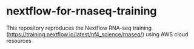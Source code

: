 # nextflow-for-rnaseq-training
This repository reproduces the Nextflow RNA-seq training (https://training.nextflow.io/latest/nf4_science/rnaseq/) using AWS cloud resources
